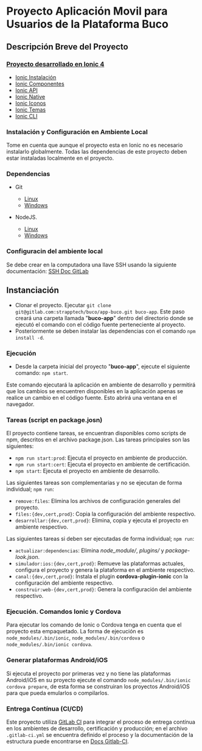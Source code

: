# Proyecto Aplicación Movil para Usuarios de la Plataforma Buco

## Descripción Breve del Proyecto

### [Proyecto desarrollado en Ionic 4](https://ionicframework.com/docs)

- [Ionic Instalación](https://ionicframework.com/docs/installation/cli)
- [Ionic Componentes](https://ionicframework.com/docs/component/)
- [Ionic API](https://ionicframework.com/docs/api)
- [Ionic Native](https://ionicframework.com/docs/native)
- [Ionic Iconos](https://ionicframework.com/docs/ionicons)
- [Ionic Temas](https://ionicframework.com/docs/theming/basics)
- [Ionic CLI](https://ionicframework.com/docs/cli/)

### Instalación y Configuración en Ambiente Local

Tome en cuenta que aunque el proyecto esta en Ionic no es necesario instalarlo globalmente. Todas las dependencias de este proyecto deben estar instaladas localmente en el proyecto.

### Dependencias

- Git
  - [Linux](https://gist.github.com/derhuerst/1b15ff4652a867391f03#file-linux-md)
  - [Windows](https://gist.github.com/derhuerst/1b15ff4652a867391f03#file-windows-md)

- NodeJS.
  - [Linux](https://github.com/nodesource/distributions)
  - [Windows](https://nodejs.org/en/)

### Configuracin del ambiente local

Se debe crear en la computadora una llave SSH usando la siguiente documentación: [SSH Doc GitLab](https://docs.gitlab.com/ce/ssh/README.html)

## Instanciación

- Clonar el proyecto. Ejecutar `git clone git@gitlab.com:strapptech/buco/app-buco.git buco-app`.
Este paso creará una carpeta llamada "**buco-app**" dentro del directorio donde se ejecutó el comando con el código fuente perteneciente al proyecto.
- Posteriormente se deben instalar las dependencias con el comando `npm install -d`.

### Ejecución

- Desde la carpeta inicial del proyecto "**buco-app**", ejecute el siguiente comando: `npm start`.

Este comando ejecutará la aplicación en ambiente de desarrollo y permitirá que los cambios se encuentren disponibles en la aplicación apenas se realice un cambio en el código fuente. Esto abrirá una ventana en el navegador.

### Tareas (script en package.josn)

El proyecto contiene tareas, se encuentran disponibles como scripts de npm, descritos en el archivo package.json. Las tareas principales son las siguientes:

- `npm run start:prod`: Ejecuta el proyecto en ambiente de producción.
- `npm run start:cert`: Ejecuta el proyecto en ambiente de certificación.
- `npm start`: Ejecuta el proyecto en ambiente de desarrollo.

Las siguientes tareas son complementarias y no se ejecutan de forma individual; `npm run`:

- `remove:files`: Elimina los archivos de configuración generales del proyecto.
- `files:{dev,cert,prod}`: Copia la configuración del ambiente respectivo.
- `desarrollar:{dev,cert,prod}`: Elimina, copia y ejecuta el proyecto en ambiente respectivo.

Las siguientes tareas si deben ser ejecutadas de forma individual; `npm run`:

- `actualizar:dependencias`: Elimina *node_module/*, *plugins/* y *package-look.json*.
- `simulador:ios:{dev,cert,prod}`: Remueve las plataformas actuales, configura el proyecto y genera la plataforma en el ambiente respectivo.
- `canal:{dev,cert,prod}`: Instala el plugin **cordova-plugin-ionic** con la configuración del ambiente respectivo.
- `construir:web-{dev,cert,prod}`: Genera la configuración del ambiente respectivo.

### Ejecución. Comandos Ionic y Cordova

Para ejecutar los comando de Ionic o Cordova tenga en cuenta que el proyecto esta empaquetado. La forma de ejecución es `node_modules/.bin/ionic`, `node_modules/.bin/cordova` o `node_modules/.bin/ionic cordova`.

### Generar plataformas Android/iOS

Si ejecuta el proyecto por primeras vez y no tiene las plataformas Android/iOS en su proyecto ejecute el comando `node_modules/.bin/ionic cordova prepare`, de esta forma se construiran los proyectos Android/iOS para que pueda emularlos o compilarlos.

### Entrega Contínua (CI/CD)

Este proyecto utiliza [GitLab CI](https://about.gitlab.com/product/continuous-integration/) para integrar el proceso de entrega contínua en los ambientes de desarrollo, certificación y producción; en el archivo `.gitlab-ci.yml` se encuentra definido el proceso y la documentación de la estructura puede encontrarse en [Docs Gitlab-CI](https://docs.gitlab.com/ee/ci/).
